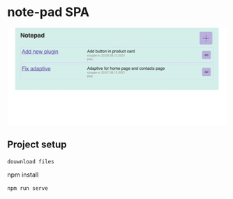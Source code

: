 # note-pad SPA
![screenshot](https://github.com/1million2/notepad/blob/main/Снимок%20экрана%202021-12-28%20в%2020.09.24.png?raw=true)

## Project setup
```
douwnload files
```
npm install
```
npm run serve
```
